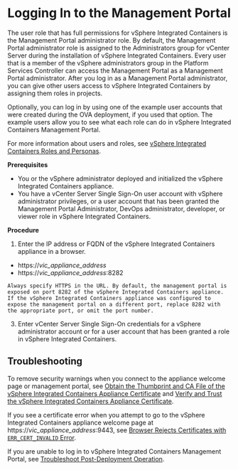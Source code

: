 # Logging In to the Management Portal #

The user role that has full permissions for vSphere Integrated Containers is the Management Portal administrator role. By default, the Management Portal administrator role is assigned to the Administrators group for vCenter Server during the installation of vSphere Integrated Containers. Every user that is a member of the vSphere administrators group in the Platform Services Controller can access the Management Portal as a Management Portal administrator. After you log in as a Management Portal administrator, you can give other users access to vSphere Integrated Containers by assigning them roles in projects.

Optionally, you can log in by using one of the example user accounts that were created during the OVA deployment, if you used that option. The example users allow you to see what each role can do in vSphere Integrated Containers Management Portal.

For more information about users and roles, see [vSphere Integrated Containers Roles and Personas](../vic_overview/roles_and_personas.md).

**Prerequisites**

- You or the vSphere administrator deployed and initialized the vSphere Integrated Containers appliance.
- You have a vCenter Server Single Sign-On user account with vSphere administrator privileges, or a user account that has been granted the Management Portal Administrator, DevOps administrator, developer, or viewer role in vSphere Integrated Containers.

**Procedure**

1. Enter the IP address or FQDN of the vSphere Integrated Containers appliance in a browser.

  -  https://<i>vic_appliance_address</i>
  -  https://<i>vic_appliance_address</i>:8282

    Always specify HTTPS in the URL. By default, the management portal is exposed on port 8282 of the vSphere Integrated Containers appliance. If the vSphere Integrated Containers appliance was configured to expose the management portal on a different port, replace 8282 with the appropriate port, or omit the port number.  

3. Enter vCenter Server Single Sign-On credentials for a vSphere administrator account or for a user account that has been granted a  role in vSphere Integrated Containers.

## Troubleshooting ##

To remove security warnings when you connect to the appliance welcome page or management portal, see [Obtain the Thumbprint and CA File of the vSphere Integrated Containers Appliance Certificate](../vic_vsphere_admin/obtain_appliance_certs.md) and [Verify and Trust the vSphere Integrated Containers Appliance Certificate](trust_vic_certs.md).

If you see a certificate error when you attempt to go to the vSphere Integrated Containers appliance welcome page at https://<i>vic_appliance_address</i>:9443, see [Browser Rejects Certificates with `ERR_CERT_INVALID` Error](../vic_vsphere_admin/ts_cert_error.md).

If you are unable to log in to vSphere Integrated Containers Management Portal, see [Troubleshoot Post-Deployment Operation](../vic_vsphere_admin/ts_post_deployment_op.md). 